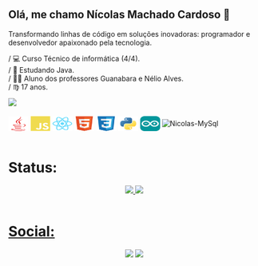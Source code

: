 ## Olá, me chamo Nícolas Machado Cardoso 👋

Transformando linhas de código em soluções inovadoras: programador e desenvolvedor apaixonado pela tecnologia.

\/ 💻 Curso Técnico de informática (4/4).<br>
\/ 📘 Estudando Java.<br>
\/ 👨‍🏫 Aluno dos professores Guanabara e Nélio Alves.<br>
\/ ♍ 17 anos.<br>

<img src="https://img.freepik.com/fotos-premium/fundo-de-papel-de-parede-hd-8k-de-computador-para-jogos-banco-de-imagem-fotografica_915071-21683.jpg">

<div style="display: inline_block"><br>
  <img align="center" alt="Nicolas-Js" height="30" width="40" src="https://raw.githubusercontent.com/devicons/devicon/master/icons/java/java-plain.svg">
  <img align="center" alt="Nicolas-Js" height="30" width="40" src="https://raw.githubusercontent.com/devicons/devicon/master/icons/javascript/javascript-plain.svg">
  <img align="center" alt="Nicolas-React" height="30" width="40" src="https://raw.githubusercontent.com/devicons/devicon/master/icons/react/react-original.svg">
  <img align="center" alt="Nicolas-HTML" height="30" width="40" src="https://raw.githubusercontent.com/devicons/devicon/master/icons/html5/html5-original.svg">
  <img align="center" alt="Nicolas-CSS" height="30" width="40" src="https://raw.githubusercontent.com/devicons/devicon/master/icons/css3/css3-original.svg">
  <img align="center" alt="Nicolas-Python" height="30" width="40" src="https://raw.githubusercontent.com/devicons/devicon/master/icons/python/python-original.svg">
  <img align="center" alt="Nicolas-INO" height="30" width="40" src="https://github.com/tandpfun/skill-icons/blob/main/icons/Arduino.svg">
  <img align="center" alt="Nicolas-MySql" height="40" width="50" src="https://cdn.jsdelivr.net/gh/devicons/devicon/icons/mysql/mysql-original-wordmark.svg">
</div>
<br>


<p><h1>Status: </h1>
<div align="center">
  <a href="https://github.com/nicolasmacardoso">
  <img height="160em" src="https://github-readme-stats.vercel.app/api?username=nicolasmacardoso&show_icons=true&theme=tokyonight&include_all_commits=true&count_private=true"/>
    
  <img height="160em" src="https://github-readme-stats.vercel.app/api/top-langs/?username=nicolasmacardoso&layout=compact&langs_count=6&theme=tokyonight"/>
</div>
<br>

<p><h1>Social: </h1></p>
<div align="center">
    <a href="https://www.instagram.com/yoriyoi/" target="_blank"><img src="https://img.shields.io/badge/-Instagram-%23E4405F?style=for-the-badge&logo=instagram&logoColor=white" target="_blank"></a>
    <a href = "mailto:nicolasmacardoso@gmail.com"><img src="https://img.shields.io/badge/-Gmail-%23333?style=for-the-badge&logo=gmail&logoColor=white" target="_blank"></a>
</div>
